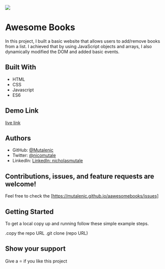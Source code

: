 ![](https://img.shields.io/badge/Microverse-blueviolet)

# Awesome Books

In this project, I built a basic website that allows users to add/remove books from a list. I achieved that by using JavaScript objects and arrays, I also dynamically modified the DOM and added basic events.

## Built With

- HTML
- CSS
- Javascript
- ES6


## Demo Link
[live link](https://mutalenic.github.io/aawesomebooks/)

## Authors

- GitHub: [@Mutalenic](https://github.com/Mutalenic)
- Twitter: [@nicomutale](https://twitter.com/nicomutale)
- LinkedIn: [LinkedIn: nicholasmutale](https://www.linkedin.com/in/nicholas-mutale-715714124/)

## Contributions, issues, and feature requests are welcome!

Feel free to check the [https://mutalenic.github.io/aawesomebooks/issues]

## Getting Started

To get a local copy up and running follow these simple example steps.

.copy the repo URL
.git clone (repo URL)

## Show your support

Give a ⭐️ if you like this project